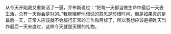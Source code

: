 



从今天开始我又重新活了一遍，乔布斯说过：“把每一天都当做生命中最后一天去生活，总有一天你会是对的。”我能理解他想说的意思是珍惜时间，但是如果真的是最后一天，正常人应该就不会履行正常的工作和目标了，所以我想应该是把昨天当作最后一天来度过，这样今天就是天赐的礼物。
















